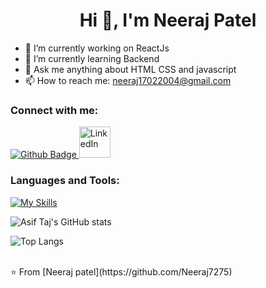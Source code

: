  <h1 align="center">Hi 👋, I'm Neeraj Patel</h1>

- 🔭 I’m currently working on ReactJs
- 🌱 I’m currently learning Backend
- 💬 Ask me anything about HTML CSS and javascript 
- 📫 How to reach me: neeraj17022004@gmail.com
  
### Connect with me:
<div id="badges">
  <a href="https://github.com/Neeraj7275">
    <img src="https://img.shields.io/badge/Github-white?style=for-the-badge&logo=Github&logoColor=black" alt="Github Badge"/>
  </a>
   <a href="https://www.linkedin.com/in/neeraj-patel-763b3229a/">
    <img src="https://play-lh.googleusercontent.com/kMofEFLjobZy_bCuaiDogzBcUT-dz3BBbOrIEjJ-hqOabjK8ieuevGe6wlTD15QzOqw" alt="LinkedIn" width="50px" hieght="30px"/>
  </a>
</div>

### Languages and Tools:
[![My Skills](https://skillicons.dev/icons?i=flutter,github,git,figma)](https://skillicons.dev)

![Asif Taj's GitHub stats](https://github-readme-stats.vercel.app/api?username=axiftaj&show_icons=true&theme=dark)

![Top Langs](https://github-readme-stats.vercel.app/api/top-langs/?username=axiftaj&theme=dark)


<br>
⭐️ From [Neeraj patel](https://github.com/Neeraj7275)

